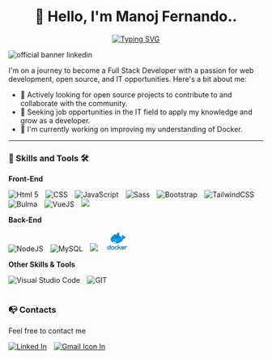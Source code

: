<h1 align="center"> 👋 Hello, I'm Manoj Fernando.. </h1>
<p align="center">
<a href="https://git.io/typing-svg"><img src="https://readme-typing-svg.demolab.com?font=Fira+Code&pause=1000&color=FFD700&random=false&width=435&lines=+JavaScript+Full+stack+Web+Developer+;Digital+Marketer" alt="Typing SVG" /></a>
</p>

![official banner linkedin](https://user-images.githubusercontent.com/24775258/148641157-ba7da5fe-8787-46bb-abdf-b4981211dd71.png)

I'm on a journey to become a Full Stack Developer with a passion for web development, open source, and IT opportunities. Here's a bit about me:
               
-  🔗 Actively looking for open source projects to contribute to and collaborate with the community.
- 🌱 Seeking job opportunities in the IT field to apply my knowledge and grow as a developer.
-   🔭 I'm currently working on improving my understanding of Docker.

---
### 🧰 Skills and Tools 🛠

**Front-End**

<img src="https://cdn.worldvectorlogo.com/logos/html-1.svg" height="40" alt="Html 5" />&ensp;&ensp;<img src="https://cdn.worldvectorlogo.com/logos/css-3.svg" height="40"  alt="CSS" />&ensp;&ensp;<img src="https://cdn.worldvectorlogo.com/logos/javascript-1.svg" height="40" alt="JavaScript" />&ensp;&ensp;<img src="https://cdn.worldvectorlogo.com/logos/sass-1.svg" height="40" alt="Sass" />&ensp;&ensp;<img src="https://cdn.worldvectorlogo.com/logos/bootstrap-5-1.svg" height="40" alt="Bootstrap" />&ensp;&ensp;<img src="https://cdn.worldvectorlogo.com/logos/tailwind-css-2.svg" height="40" alt="TailwindCSS" />&ensp;&ensp;<img src="https://raw.githubusercontent.com/gilbarbara/logos/804dc257b59e144eaca5bc6ffd16949752c6f789/logos/bulma.svg" height="40" alt="Bulma" />&ensp;&ensp;<img src="https://cdn.worldvectorlogo.com/logos/vue-9.svg" height="40" alt="VueJS" />&ensp;&ensp;<img height="40" src='https://avatars.githubusercontent.com/u/23360933?s=40&v=4'>

**Back-End**

<img src="https://cdn.worldvectorlogo.com/logos/nodejs-1.svg" height="40" alt="NodeJS" />&ensp;&ensp;<img src="https://cdn.worldvectorlogo.com/logos/mysql-logo.svg" height="40" alt="MySQL" />&ensp;&ensp;<img height="40" src='https://encrypted-tbn0.gstatic.com/images?q=tbn:ANd9GcQPYZ0Kh8Gvt7rhSg0-WaeAzl-sk5O6a-3tiivzh1w8aor9rM-xylK2ZoP6SvIz6CpOOE4&usqp=CAU'> &ensp;&ensp;<img height="40" src='https://raw.githubusercontent.com/github/explore/80688e429a7d4ef2fca1e82350fe8e3517d3494d/topics/docker/docker.png'> 

**Other Skills & Tools**

<img src="https://cdn.worldvectorlogo.com/logos/visual-studio-code-1.svg" height="40" alt="Visual Studio Code" />&ensp;&ensp;<img src="https://cdn.worldvectorlogo.com/logos/git-icon.svg" height="40" alt="GIT" />&ensp;&ensp;

#
### 	📭 Contacts

Feel free to contact me

<a href="https://www.linkedin.com/in/manojfernando-web-developer/"  target="_blank"><img src="https://cdn.worldvectorlogo.com/logos/linkedin-icon.svg" height="50" alt="Linked In" /></a>&ensp;&ensp;<a href="mailto:flyindessert@gmail.com"><img src="https://cdn.worldvectorlogo.com/logos/gmail-icon-1.svg" height="50" alt="Gmail Icon In" /></a>&ensp;&ensp;
